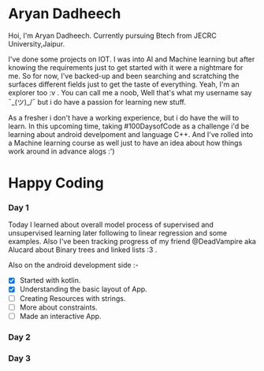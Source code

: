 # Aryan Dadheech
Hoi, I'm Aryan Dadheech. Currently pursuing Btech from JECRC University,Jaipur.

I've done some projects on IOT. I was into AI and Machine learning but after knowing the requirements just to get started with it were a nightmare for me. So for now, I've backed-up and been searching and scratching the surfaces different fields just to get the taste of everything. Yeah, I'm an explorer too :v . You can call me a noob, Well that's what my username say ¯\_(ツ)_/¯ but i do have a passion for learning new stuff.

As a fresher i don't have a working experience, but i do have the will to learn. 
In this upcoming time, taking #100DaysofCode as a challenge i'd be learning about android develpoment and language C++. And I've rolled into a Machine learning course as well just to have an idea about how things work around in advance alogs :')

# Happy Coding 

### Day 1
Today I learned about overall model process of supervised and unsupervised learning
later following to linear regression and some examples. Also I've been tracking progress
of my friend @DeadVampire aka Alucard about Binary trees and linked lists :3 .

Also on the android development side :-

- [x] Started with kotlin.
- [x] Understanding the basic layout of App.
- [ ] Creating Resources with strings.
- [ ] More about constraints.
- [ ] Made an interactive App.

### Day 2


### Day 3
